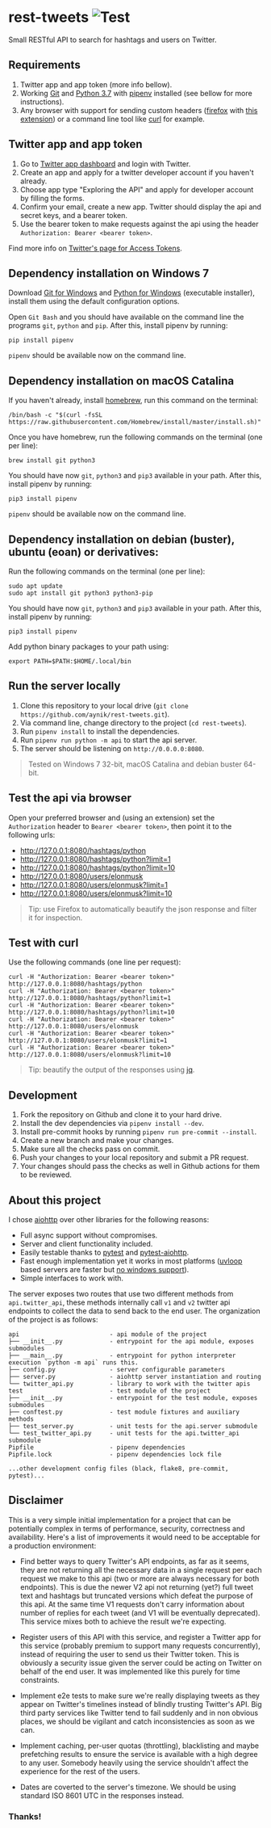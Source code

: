 # rest-tweets ![Test](https://github.com/aynik/rest-tweets/workflows/Test/badge.svg)

Small RESTful API to search for hashtags and users on Twitter.

## Requirements

1. Twitter app and app token (more info bellow).
2. Working [Git](https://git-scm.com/downloads) and [Python 3.7](https://www.python.org/downloads/release/python-379/) with [pipenv](https://pipenv-fork.readthedocs.io/en/latest/install.html) installed (see bellow for more instructions).
3. Any browser with support for sending custom headers ([firefox](https://www.mozilla.org/en-US/firefox/new/) with [this extension](https://addons.mozilla.org/en-US/firefox/addon/modify-header-value)) or a command line tool like [curl](https://help.ubidots.com/en/articles/2165289-learn-how-to-install-run-curl-on-windows-macosx-linux) for example.

## Twitter app and app token

1. Go to [Twitter app dashboard](https://developer.twitter.com/en/apps) and login with Twitter.
2. Create an app and apply for a twitter developer account if you haven't already.
3. Choose app type "Exploring the API" and apply for developer account by filling the forms.
4. Confirm your email, create a new app. Twitter should display the api and secret keys, and a bearer token.
5. Use the bearer token to make requests against the api using the header `Authorization: Bearer <bearer token>`.

Find more info on [Twitter's page for Access Tokens](https://developer.twitter.com/ja/docs/basics/authentication/guides/access-tokens).

## Dependency installation on Windows 7

Download [Git for Windows](https://gitforwindows.org) and [Python for Windows](https://www.python.org/downloads/windows/) (executable installer), install them using the default configuration options.

Open `Git Bash` and you should have available on the command line the programs `git`, `python` and `pip`. 
After this, install pipenv by running:

```shell
pip install pipenv
```

`pipenv` should be available now on the command line.

## Dependency installation on macOS Catalina

If you haven't already, install [homebrew](https://brew.sh/), run this command on the terminal:

```shell
/bin/bash -c "$(curl -fsSL https://raw.githubusercontent.com/Homebrew/install/master/install.sh)"
```

Once you have homebrew, run the following commands on the terminal (one per line):

```shell
brew install git python3
```

You should have now `git`, `python3` and `pip3` available in your path.
After this, install pipenv by running:

```shell
pip3 install pipenv
```

`pipenv` should be available now on the command line.

## Dependency installation on debian (buster), ubuntu (eoan) or derivatives:

Run the following commands on the terminal (one per line):

```shell
sudo apt update
sudo apt install git python3 python3-pip
```

You should have now `git`, `python3` and `pip3` available in your path.
After this, install pipenv by running:

```shell
pip3 install pipenv
```

Add python binary packages to your path using:

```shell
export PATH=$PATH:$HOME/.local/bin
```

## Run the server locally

1. Clone this repository to your local drive (`git clone https://github.com/aynik/rest-tweets.git`).
2. Via command line, change directory to the project (`cd rest-tweets`).
3. Run `pipenv install` to install the dependencies.
4. Run `pipenv run python -m api` to start the api server.
5. The server should be listening on `http://0.0.0.0:8080`.

> Tested on Windows 7 32-bit, macOS Catalina and debian buster 64-bit.

## Test the api via browser

Open your preferred browser and (using an extension) set the `Authorization` header to `Bearer <bearer token>`, then point it to the following urls:

- http://127.0.0.1:8080/hashtags/python
- http://127.0.0.1:8080/hashtags/python?limit=1
- http://127.0.0.1:8080/hashtags/python?limit=10
- http://127.0.0.1:8080/users/elonmusk
- http://127.0.0.1:8080/users/elonmusk?limit=1
- http://127.0.0.1:8080/users/elonmusk?limit=10

> Tip: use Firefox to automatically beautify the json response and filter it for inspection.

## Test with curl

Use the following commands (one line per request):

```shell
curl -H "Authorization: Bearer <bearer token>" http://127.0.0.1:8080/hashtags/python
curl -H "Authorization: Bearer <bearer token>" http://127.0.0.1:8080/hashtags/python?limit=1
curl -H "Authorization: Bearer <bearer token>" http://127.0.0.1:8080/hashtags/python?limit=10
curl -H "Authorization: Bearer <bearer token>" http://127.0.0.1:8080/users/elonmusk
curl -H "Authorization: Bearer <bearer token>" http://127.0.0.1:8080/users/elonmusk?limit=1
curl -H "Authorization: Bearer <bearer token>" http://127.0.0.1:8080/users/elonmusk?limit=10
```

> Tip: beautify the output of the responses using [jq](https://stedolan.github.io/jq/download/).

## Development

1. Fork the repository on Github and clone it to your hard drive.
2. Install the dev dependencies via `pipenv install --dev`.
3. Install pre-commit hooks by running `pipenv run pre-commit --install`.
4. Create a new branch and make your changes.
5. Make sure all the checks pass on commit.
6. Push your changes to your local repository and submit a PR request. 
7. Your changes should pass the checks as well in Github actions for them to be reviewed.

## About this project

I chose [aiohttp](https://docs.aiohttp.org/en/stable/) over other libraries for the following reasons:

- Full async support without compromises.
- Server and client functionality included.
- Easily testable thanks to [pytest](https://pytest.org/) and [pytest-aiohttp](https://github.com/aio-libs/pytest-aiohttp).
- Fast enough implementation yet it works in most platforms ([uvloop](https://github.com/MagicStack/uvloop) based servers are faster but [no windows support](https://github.com/MagicStack/uvloop/issues/14#issuecomment-575826367)).
- Simple interfaces to work with.

The server exposes two routes that use two different methods from `api.twitter_api`, these methods internally call `v1` and `v2` twitter api endpoints to collect the data to send back to the end user. The organization of the project is as follows:

```
api                         - api module of the project
├── __init__.py             - entrypoint for the api module, exposes submodules
├── __main__.py             - entrypoint for python interpreter execution `python -m api` runs this.
├── config.py               - server configurable parameters
├── server.py               - aiohttp server instantiation and routing
└── twitter_api.py          - library to work with the twitter apis
test                        - test module of the project
├── __init__.py             - entrypoint for the test module, exposes submodules
├── conftest.py             - test module fixtures and auxiliary methods
├── test_server.py          - unit tests for the api.server submodule 
└── test_twitter_api.py     - unit tests for the api.twitter_api submodule
Pipfile                     - pipenv dependencies
Pipfile.lock                - pipenv dependencies lock file

...other development config files (black, flake8, pre-commit, pytest)...
```

## Disclaimer

This is a very simple initial implementation for a project that can be potentially complex in terms of performance, security, correctness and availability. Here's a list of improvements it would need to be acceptable for a production environment:

- Find better ways to query Twitter's API endpoints, as far as it seems, they are not returning all the necessary data in a single request per each request we make to this api (two or more are always necessary for both endpoints). This is due the newer V2 api not returning (yet?) full tweet text and hashtags but truncated versions which defeat the purpose of this api. At the same time V1 requests don't carry information about number of replies for each tweet (and V1 will be eventually deprecated). This service mixes both to achieve the result we're expecting.

- Register users of this API with this service, and register a Twitter app for this service (probably premium to support many  requests concurrently), instead of requiring the user to send us their Twitter token. This is obviously a security issue given the server could be acting on Twitter on behalf of the end user. It was implemented like this purely for time constraints.

- Implement e2e tests to make sure we're really displaying tweets as they appear on Twitter's timelines instead of blindly trusting Twitter's API. Big third party services like Twitter tend to fail suddenly and in non obvious places, we should be vigilant and catch inconsistencies as soon as we can.

- Implement caching, per-user quotas (throttling), blacklisting and maybe prefetching results to ensure the service is available with a high degree to any user. Somebody heavily using the service shouldn't affect the experience for the rest of the users. 

- Dates are coverted to the server's timezone. We should be using standard ISO 8601 UTC in the responses instead.

### Thanks! 
